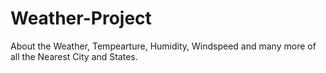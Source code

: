 # Weather-Project
About the Weather, Tempearture, Humidity, Windspeed and many more of all the Nearest City and States.
